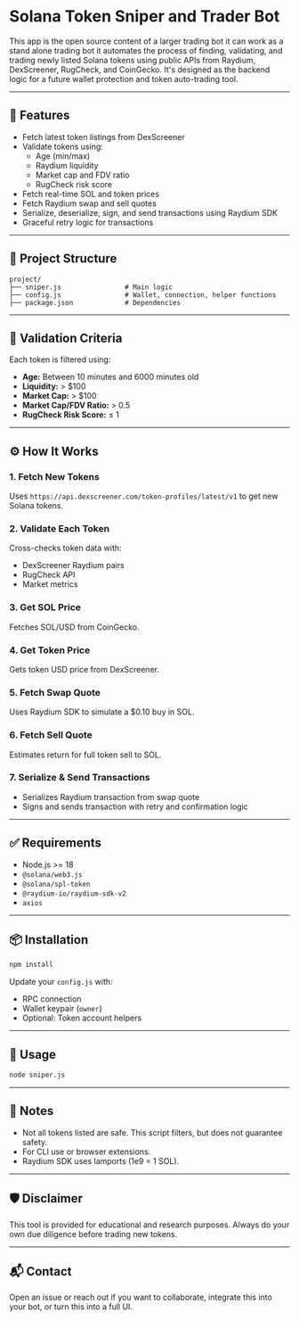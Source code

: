 # Solana Token Sniper and Trader Bot

This app is the open source content of a larger trading bot it can work as a stand alone trading bot it automates the process of finding, validating, and trading newly listed Solana tokens using public APIs from Raydium, DexScreener, RugCheck, and CoinGecko. It's designed as the backend logic for a future wallet protection and token auto-trading tool.

---

## 🔧 Features

- Fetch latest token listings from DexScreener
- Validate tokens using:
  - Age (min/max)
  - Raydium liquidity
  - Market cap and FDV ratio
  - RugCheck risk score
- Fetch real-time SOL and token prices
- Fetch Raydium swap and sell quotes
- Serialize, deserialize, sign, and send transactions using Raydium SDK
- Graceful retry logic for transactions

---

## 📁 Project Structure

```
project/
├── sniper.js                # Main logic
├── config.js                # Wallet, connection, helper functions
├── package.json             # Dependencies
```

---

## 🧪 Validation Criteria

Each token is filtered using:

- **Age:** Between 10 minutes and 6000 minutes old
- **Liquidity:** > $100
- **Market Cap:** > $100
- **Market Cap/FDV Ratio:** > 0.5
- **RugCheck Risk Score:** ≤ 1

---

## ⚙️ How It Works

### 1. Fetch New Tokens

Uses `https://api.dexscreener.com/token-profiles/latest/v1` to get new Solana tokens.

### 2. Validate Each Token

Cross-checks token data with:

- DexScreener Raydium pairs
- RugCheck API
- Market metrics

### 3. Get SOL Price

Fetches SOL/USD from CoinGecko.

### 4. Get Token Price

Gets token USD price from DexScreener.

### 5. Fetch Swap Quote

Uses Raydium SDK to simulate a $0.10 buy in SOL.

### 6. Fetch Sell Quote

Estimates return for full token sell to SOL.

### 7. Serialize & Send Transactions

- Serializes Raydium transaction from swap quote
- Signs and sends transaction with retry and confirmation logic

---

## ✅ Requirements

- Node.js >= 18
- `@solana/web3.js`
- `@solana/spl-token`
- `@raydium-io/raydium-sdk-v2`
- `axios`

---

## 📦 Installation

```bash
npm install
```

Update your `config.js` with:

- RPC connection
- Wallet keypair (`owner`)
- Optional: Token account helpers

---

## 🚀 Usage

```bash
node sniper.js
```

---

## 📌 Notes

- Not all tokens listed are safe. This script filters, but does not guarantee safety.
- For CLI use or browser extensions.
- Raydium SDK uses lamports (1e9 = 1 SOL).

---

## 🛡️ Disclaimer

This tool is provided for educational and research purposes. Always do your own due diligence before trading new tokens.

---

## 📬 Contact

Open an issue or reach out if you want to collaborate, integrate this into your bot, or turn this into a full UI.